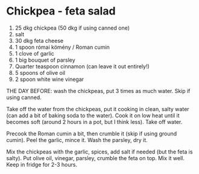 # Chickpea - feta salad

1. 25 dkg chickpea (50 dkg if using canned one)
1. salt
1. 30 dkg feta cheese
1. 1 spoon római kömény / Roman cumin
1. 1 clove of garlic
1. 1 big bouquet of parsley
1. Quarter teaspoon cinnamon (can leave it out entirely!)
1. 5 spoons of olive oil
1. 2 spoon white wine vinegar

THE DAY BEFORE: wash the chickpeas, put 3 times as much water. Skip if using canned.

Take off the water from the chickpeas, put it cooking in clean, salty water (can add a bit of baking soda to the water). Cook it on low heat until it becomes soft (around 2 hours in a pot, but I think less). Take off water.

Precook the Roman cumin a bit, then crumble it (skip if using ground cumin). Peel the garlic, mince it. Wash the parsley, dry it.

Mix the chickpeas with the garlic, spices, add salt if needed (but the feta is salty). Put olive oil, vinegar, parsley, crumble the feta on top. Mix it well. Keep in fridge for 2-3 hours.

